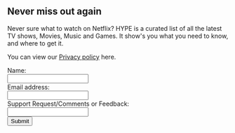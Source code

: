 ## Never miss out again

Never sure what to watch on Netflix? HYPE is a curated list of all the latest TV shows, Movies, Music and Games. It show's you what you need to know, and where to get it.

You can view our [Privacy policy](privacypolicy.md) here.

<form name="gform" id="gform" enctype="text/plain" action="https://docs.google.com/forms/d/e/1FAIpQLSep4tR6QUlDoH4n-dG1ndGNjouYWC6lKMcYxlDN_7-N94LZlA/formResponse?" target="hidden_iframe" onsubmit="submitted=true;">
  Name:<br>
  <input type="text" name="entry.2005620554" id="entry.2005620554"><br>
  Email address:<br>
  <input type="text" name="entry.1628313033" id="entry.1628313033"><br>
  Support Request/Comments or Feedback:<br>
  <input type="text" name="entry.1065046570" id="entry.1065046570"><br>
  <input type="submit" value="Submit">
</form>

<iframe name="hidden_iframe" id="hidden_iframe" style="display:none;" onload="if(submitted) {}"></iframe>

<script src="assets/js/jquery.min.js"></script>
<script type="text/javascript">var submitted=false;</script>
<script type="text/javascript">
$('#gform').on('submit', function(e) {
  $('#gform *').fadeOut(2000);
  $('#gform').prepend('Your submission has been processed...');
  });
</script>
